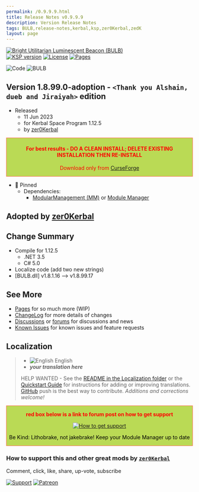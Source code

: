 ```yaml
---
permalink: /0.9.9.9.html
title: Release Notes v0.9.9.9
description: Version Release Notes
tags: BULB,release-notes,kerbal,ksp,zer0Kerbal,zedK
layout: page
---
```

<!-- ReleaseLayout.md v0.9.9.9
Bright Utilitarian Luminescent Beacon (BULB)
created: 21 Jun 2016
updated: 10 Jun 2023

TEMPLATE: ReleaseLayout.md v1.3.7.0
created: 11 Aug 2018
updated: 29 May 2023 -->
[![Bright Utilitarian Luminescent Beacon (BULB)][SHD:mod]][CRSFG:url]  
[![KSP version][KSP:shd]][KSP:url] [![License][LIC:shd]][LIC:url] [![Pages][SHD:pgs]][pages]

![Code][SHD:cde] ![BULB][SHD:dll]

## Version 1.8.99.0-adoption - `<Thank you Alshain, dueb and Jiraiyah>` edition

* Released
  * 11 Jun 2023
  * for Kerbal Space Program 1.12.5
  * by [zer0Kerbal](https://github.com/zer0Kerbal)

<div style="border:0.5px solid Tomato; background-color: #bada55; color: #FF0000; text-align:center"><h4>
<b>For best results - DO A CLEAN INSTALL; DELETE EXISTING INSTALLATION THEN RE-INSTALL</b></h4><p>Download only from <a href="https://www.curseforge.com/kerbal/ksp-mods/BULB">CurseForge</a></p></div>

* 📌 Pinned
  * Dependencies:
    * [ModularManagement (MM)](https://www.curseforge.com/kerbal/ksp-mods/ModularManagement) or [Module Manager](https://forum.kerbalspaceprogram.com/index.php?/topic/50533-*/)

## Adopted by [zer0Kerbal](https://github.com/zer0Kerbal)

## Change Summary

* Compile for 1.12.5
  * .NET 3.5
  * C# 5.0
* Localize code (add two new strings)
* [BULB.dll] v1.8.1.16 --> v1.8.99.17

## See More

* [Pages][pages] for so much more (WIP)
* [ChangeLog][chlog] for more details of changes
* [Discussions][discu] or [forums][forum] for discussions and news
* [Known Issues][issue] for known issues and feature requests

## Localization

>* ![English][EN] English
>* ***your translation here***
>
> HELP WANTED - See the [README in the Localization folder][lreadme] or the [Quickstart Guide][qstart] for instructions for adding or improving translations. [GitHub][GitHub:url] push is the best way to contribute. *Additions and corrections welcome!*

<div style="border:0.5px solid Tomato; background-color: #BADA55; color: #FF0000; text-align:center">
  <p><b>red box below is a link to forum post on how to get support</b></p>
  <a href="https://forum.kerbalspaceprogram.com/index.php?/topic/83212-*">
    <p><img src="https://i.postimg.cc/vHP6zmrw/image.png" alt="How to get support"></p></a>
  <p style="color: #000000;">Be Kind: Lithobrake, not jakebrake! Keep your Module Manager up to date</p>
</div>

### How to support this and other great mods by [`zer0Kerbal`][zer0Kerbal]

Comment, click, like, share, up-vote, subscribe

[![Support][PAYPAL:img]][PAYPAL:url] [![Patreon][PATREON:img]][PATREON:url]

<!-- links -->
[chlog]: https://raw.githubusercontent.com/zer0Kerbal/BULB/master/changelog.md "Changelog"
[discu]: https://github.com/zer0Kerbal/BULB/discussions/ "Discussions"
[forum]: https://github.com/zer0Kerbal/BULB/ "BULB"
[issue]: https://github.com/zer0Kerbal/BULB/issues/ "Issue Tracker"
[pages]: https://zer0kerbal.github.io/BULB/ "GitHub Pages"

<!-- shields -->
[SHD:mod]: https://img.shields.io/badge/BULB%20(ABBV)%20-v0.9.9.9--adoption-BADA55.svg?style=plastic&labelColor=darkgreen/ "0.9.9.9-adoption"
[SHD:cde]: https://img.shields.io/badge/CODE-%3C.NET%203.5%3E%20%3CC%23%207.0%3E-darkblue?style=plastic&labelColor=66ccff "Code"

[SHD:dll]: https://img.shields.io/badge/BULB.dll-1.8.99.17-orange?style=plastic&labelColor=darkgreen "BULB.dll"

[SHD:pgs]: https://img.shields.io/badge/GitHub-Pages-white?style=plastic&labelColor=9cf&logoColor=181717&logo=github/ "GitHub IO"

[CRSFG:url]: https://www.curseforge.com/kerbal/ksp-mods/BULB "CurseForge"
[GITHUB:url]: https://github.com/zer0Kerbal/BULB/ "GitHub"

[KSP:url]: http://kerbalspaceprogram.com/ "Kerbal Space Program"
[KSP:shd]: https://img.shields.io/badge/KSP-1.12.5-blue.svg?style=plastic&labelColor=black/ "Kerbal Space Program"

<!--- license -->
[LIC:url]: https://creativecommons.org/licenses/by-nc-sa/4.0/ "CC BY-NC-SA 4.0"
[LIC:shd]: https://img.shields.io/badge/License-CC%20BY--NC--SA%204.0-ef9421?labelColor=black&style=plastic&logoColor=ef9421&logo=creativecommons "CC BY-NC-SA 4.0"

<!--- GPL-2.0
[LIC:url]: https://www.gnu.org/licenses/gpl-2.0-standalone.html "GPL-2.0"
[LIC:shd]: https://img.shields.io/badge/License-GPL--2.0-A42E2B?labelColor=white&style=plastic&logoColor=A42E2B&logo=gnu "GPL-2.0"
-->

<!--- GPL-3.0
[LIC:url]: https://www.gnu.org/licenses/gpl-3.0-standalone.html "GPL-3.0"
[LIC:shd]: https://img.shields.io/badge/License-GPL--3.0-A42E2B?labelColor=white&style=plastic&logoColor=A42E2B&logo=gnu "GPL-3.0"
-->

<!-- Expat-MIT
[LIC:url]: https://opensource.org/licenses/MIT "Expat-MIT"
[LIC:shd]: https://img.shields.io/badge/License-Expat--MIT-3DA639?labelColor=black&logoColor=3DA639&logo=OpenSourceInitiative&style=plastic "Expat-MIT"
-->

<!--- Simple-BSD
[LIC:url]: https://choosealicense.com/licenses/bsd-2-clause/ "SimpleBSD-2"
[LIC:shd]: https://img.shields.io/endpoint?url=https://raw.githubusercontent.com/zer0Kerbal/BULB/master/json/license.json&logo=FreeBSD&logoColor=ab2b28 "SimpleBSD-2"

[LICENSE:orig:shld]: https://img.shields.io/badge/license-SimpleBSD-ab2b28?logo=FreeBSD&labelColor=white&logoColor=ab2b28 "SimpleBSD-2"
-->

[PAYPAL:img]: https://img.shields.io/badge/Buy%20me%20some%20-LFO-BADA55?style=for-the-badge&logo=paypal&labelColor=FFDD00 "PayPal"
[PAYPAL:url]: https://www.paypal.com/donate?hosted_button_id=DC22YHMEJREKL "PayPal"
[PATREON:img]: https://img.shields.io/badge/Patreon%20-Patreonize-FF424D?style=for-the-badge&logo=patreon "Patreon"
[PATREON:url]: https://www.patreon.com/zer0Kerbal/membership "Patreon"

[lreadme]: https://github.com/zer0Kerbal/zer0Kerbal/blob/master/Localization/readme.md "Localization Readme"
[qstart]: https://github.com/zer0Kerbal/zer0Kerbal/blob/master/Localization/quickstart.md "Quickstart"
[EN]: https://raw.githubusercontent.com/zer0Kerbal/zer0Kerbal/master/img/EN.png "English"
[BR]: https://raw.githubusercontent.com/zer0Kerbal/zer0Kerbal/master/img/BR.png "Português Brasil"
[CN]: https://raw.githubusercontent.com/zer0Kerbal/zer0Kerbal/master/img/CH.png "中文"
[DE]: https://raw.githubusercontent.com/zer0Kerbal/zer0Kerbal/master/img/DE.png "Deutsch"
[ES]: https://raw.githubusercontent.com/zer0Kerbal/zer0Kerbal/master/img/ES.png "Español"
[FR]: https://raw.githubusercontent.com/zer0Kerbal/zer0Kerbal/master/img/FR.png "Français"
[IT]: https://raw.githubusercontent.com/zer0Kerbal/zer0Kerbal/master/img/IT.png "Italiano"
[JA]: https://raw.githubusercontent.com/zer0Kerbal/zer0Kerbal/master/img/JA.png "日本語"
[KO]: https://raw.githubusercontent.com/zer0Kerbal/zer0Kerbal/master/img/KO.png "한국어"
[MX]: https://raw.githubusercontent.com/zer0Kerbal/zer0Kerbal/master/img/MX.png "Mexicano Español"
[NL]: https://raw.githubusercontent.com/zer0Kerbal/zer0Kerbal/master/img/NL.png "Dutch"
[NO]: https://raw.githubusercontent.com/zer0Kerbal/zer0Kerbal/master/img/NO.png "Norsk"
[PO]: https://raw.githubusercontent.com/zer0Kerbal/zer0Kerbal/master/img/PO.png "Polski"
[RU]: https://raw.githubusercontent.com/zer0Kerbal/zer0Kerbal/master/img/RU.png "Русский"
[SW]: https://raw.githubusercontent.com/zer0Kerbal/zer0Kerbal/master/img/SW.png "Svenska"
[TR]: https://raw.githubusercontent.com/zer0Kerbal/zer0Kerbal/master/img/TR.png "Türk"
[TW]: https://raw.githubusercontent.com/zer0Kerbal/zer0Kerbal/master/img/TW.png "国语"

[zer0Kerbal]: https://forum.kerbalspaceprogram.com/index.php?/profile/190933-*/ "zer0Kerbal"

<!-- THIS FILE: CC BY-ND 4.0 by zer0Kerbal -->